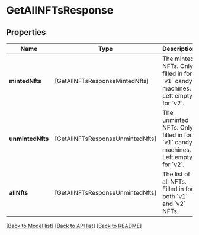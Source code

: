 # GetAllNFTsResponse

## Properties
Name | Type | Description | Notes
------------ | ------------- | ------------- | -------------
**mintedNfts** | [GetAllNFTsResponseMintedNfts] | The minted NFTs. Only filled in for &#x60;v1&#x60; candy machines. Left empty for &#x60;v2&#x60;. | [optional] 
**unmintedNfts** | [GetAllNFTsResponseUnmintedNfts] | The unminted NFTs. Only filled in for &#x60;v1&#x60; candy machines. Left empty for &#x60;v2&#x60;. | [optional] 
**allNfts** | [GetAllNFTsResponseUnmintedNfts] | The list of all NFTs. Filled in for both &#x60;v1&#x60; and &#x60;v2&#x60; NFTs. | [optional] 

[[Back to Model list]](../README.md#documentation-for-models) [[Back to API list]](../README.md#documentation-for-api-endpoints) [[Back to README]](../README.md)


